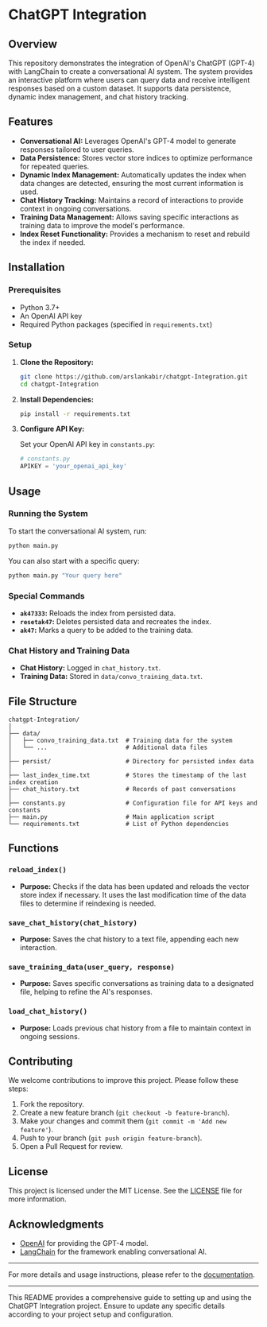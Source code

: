 
# ChatGPT Integration

## Overview

This repository demonstrates the integration of OpenAI's ChatGPT (GPT-4) with LangChain to create a conversational AI system. The system provides an interactive platform where users can query data and receive intelligent responses based on a custom dataset. It supports data persistence, dynamic index management, and chat history tracking.

## Features

- **Conversational AI:** Leverages OpenAI's GPT-4 model to generate responses tailored to user queries.
- **Data Persistence:** Stores vector store indices to optimize performance for repeated queries.
- **Dynamic Index Management:** Automatically updates the index when data changes are detected, ensuring the most current information is used.
- **Chat History Tracking:** Maintains a record of interactions to provide context in ongoing conversations.
- **Training Data Management:** Allows saving specific interactions as training data to improve the model's performance.
- **Index Reset Functionality:** Provides a mechanism to reset and rebuild the index if needed.

## Installation

### Prerequisites

- Python 3.7+
- An OpenAI API key
- Required Python packages (specified in `requirements.txt`)

### Setup

1. **Clone the Repository:**

   ```sh
   git clone https://github.com/arslankabir/chatgpt-Integration.git
   cd chatgpt-Integration
   ```

2. **Install Dependencies:**

   ```sh
   pip install -r requirements.txt
   ```

3. **Configure API Key:**

   Set your OpenAI API key in `constants.py`:

   ```python
   # constants.py
   APIKEY = 'your_openai_api_key'
   ```

## Usage

### Running the System

To start the conversational AI system, run:

```sh
python main.py
```

You can also start with a specific query:

```sh
python main.py "Your query here"
```

### Special Commands

- **`ak47333`:** Reloads the index from persisted data.
- **`resetak47`:** Deletes persisted data and recreates the index.
- **`ak47`:** Marks a query to be added to the training data.

### Chat History and Training Data

- **Chat History:** Logged in `chat_history.txt`.
- **Training Data:** Stored in `data/convo_training_data.txt`.

## File Structure

```
chatgpt-Integration/
│
├── data/
│   ├── convo_training_data.txt  # Training data for the system
│   └── ...                      # Additional data files
│
├── persist/                     # Directory for persisted index data
│
├── last_index_time.txt          # Stores the timestamp of the last index creation
├── chat_history.txt             # Records of past conversations
│
├── constants.py                 # Configuration file for API keys and constants
├── main.py                      # Main application script
└── requirements.txt             # List of Python dependencies
```

## Functions

### `reload_index()`

- **Purpose:** Checks if the data has been updated and reloads the vector store index if necessary. It uses the last modification time of the data files to determine if reindexing is needed.

### `save_chat_history(chat_history)`

- **Purpose:** Saves the chat history to a text file, appending each new interaction.

### `save_training_data(user_query, response)`

- **Purpose:** Saves specific conversations as training data to a designated file, helping to refine the AI's responses.

### `load_chat_history()`

- **Purpose:** Loads previous chat history from a file to maintain context in ongoing sessions.

## Contributing

We welcome contributions to improve this project. Please follow these steps:

1. Fork the repository.
2. Create a new feature branch (`git checkout -b feature-branch`).
3. Make your changes and commit them (`git commit -m 'Add new feature'`).
4. Push to your branch (`git push origin feature-branch`).
5. Open a Pull Request for review.

## License

This project is licensed under the MIT License. See the [LICENSE](LICENSE) file for more information.

## Acknowledgments

- [OpenAI](https://openai.com) for providing the GPT-4 model.
- [LangChain](https://github.com/langchain-ai/langchain) for the framework enabling conversational AI.

---

For more details and usage instructions, please refer to the [documentation](https://github.com/arslankabir/chatgpt-Integration/wiki).

---

This README provides a comprehensive guide to setting up and using the ChatGPT Integration project. Ensure to update any specific details according to your project setup and configuration.
